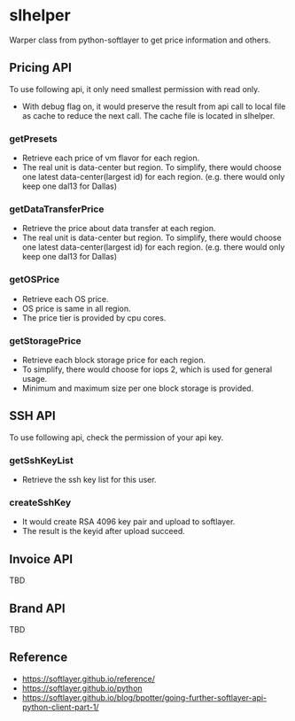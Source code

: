 # slhelper

Warper class from python-softlayer to get price information and others.

## Pricing API

To use following api, it only need smallest permission with read only.

* With debug flag on, it would preserve the result from api call to local file as cache to reduce the next call. The cache file is located in slhelper.

### getPresets

* Retrieve each price of vm flavor for each region.
* The real unit is data-center but region. To simplify, there would choose one latest data-center(largest id) for each region. (e.g. there would only keep one dal13 for Dallas)

### getDataTransferPrice

* Retrieve the price about data transfer at each region.
* The real unit is data-center but region. To simplify, there would choose one latest data-center(largest id) for each region. (e.g. there would only keep one dal13 for Dallas)

### getOSPrice

* Retrieve each OS price.
* OS price is same in all region.
* The price tier is provided by cpu cores.

### getStoragePrice

* Retrieve each block storage price for each region.
* To simplify, there would choose for iops 2, which is used for general usage.
* Minimum and maximum size per one block storage is provided.

## SSH API

To use following api, check the permission of your api key.

### getSshKeyList

* Retrieve the ssh key list for this user.

### createSshKey

* It would create RSA 4096 key pair and upload to softlayer.
* The result is the keyid after upload succeed.

## Invoice API

TBD

## Brand API

TBD

## Reference

* <https://softlayer.github.io/reference/>
* <https://softlayer.github.io/python>
* <https://softlayer.github.io/blog/bpotter/going-further-softlayer-api-python-client-part-1/>